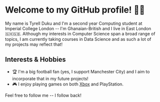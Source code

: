 # Welcome to my GitHub profile! 👋🏿 

My name is Tyrell Duku and I'm a second year Computing student at Imperial College London -- I'm Ghanaian-British and I live in East London 🇬🇭🇬🇧. Although my interests in Computer Science span a broad range of topics, I am currently taking courses in Data Science and as such a lot of my projects may reflect that!

## Interests & Hobbies 
- 🏆 I'm a big football fan (yes, I support Manchester City) and I aim to incorporate that in my future projects!
 - 🎮 I enjoy playing games on both [Xbox](https://account.xbox.com/en-gb/Profile?xr=socialtwistnav) and PlayStation.
 
 Feel free to follow me -- I follow back!
